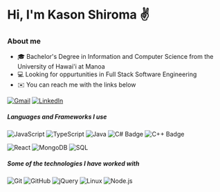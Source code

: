 # Hi, I'm Kason Shiroma ✌️

### About me
- 🎓 Bachelor's Degree in Information and Computer Science from the University of Hawai'i at Manoa
- 💻 Looking for oppurtunities in Full Stack Software Engineering
- ✉️ You can reach me with the links below

[![Gmail](https://img.shields.io/badge/-GMAIL-D14836?style=for-the-badge&logo=gmail&logoColor=white)](mailto:kasonkshiroma@gmail.com)
[![LinkedIn](https://img.shields.io/badge/-LINKEDIN-0077B5?style=for-the-badge&logo=linkedin&logoColor=white)](https://www.linkedin.com/in/kason-shiroma/)

##### Languages and Frameworks I use

![JavaScript](https://img.shields.io/badge/-JavaScript-000000?style=flat&logo=javascript)
![TypeScript](https://img.shields.io/badge/-TypeScript-000000?style=flat&logo=typescript)
![Java](https://img.shields.io/badge/-Java-000000?style=flat&logo=java)
![C# Badge](https://img.shields.io/badge/-CSharp-000000?style=flat&logo=csharp)
![C++ Badge](https://img.shields.io/badge/-CPlusPlus-000000?style=flat&logo=cplusplus)

![React](https://img.shields.io/badge/-React-000000?style=flat&logo=react)
![MongoDB](https://img.shields.io/badge/-MongoDB-000000?style=flat&logo=mongodb)
![SQL](https://img.shields.io/badge/-SQL-000000?style=flat&logo=sql)

##### Some of the technologies I have worked with

![Git](https://img.shields.io/badge/-Git-222222?style=flat&logo=git&logoColor=F05032)
![GitHub](https://img.shields.io/badge/-GitHub-222222?style=flat&logo=github&logoColor=181717)
![jQuery](https://img.shields.io/badge/-jQuery-222222?style=flat&logo=jQuery&logoColor=0769AD)
![Linux](https://img.shields.io/badge/-Linux-222222?style=flat&logo=linux&logoColor=FCC624)
![Node.js](https://img.shields.io/badge/-Node.js-222222?style=flat&logo=node.js&logoColor=339933)

<!--
**kasons/kasons** is a ✨ _special_ ✨ repository because its `README.md` (this file) appears on your GitHub profile.

Here are some ideas to get you started:

- 🔭 I’m currently working on ...
- 🌱 I’m currently learning ...
- 👯 I’m looking to collaborate on ...
- 🤔 I’m looking for help with ...
- 💬 Ask me about ...
- 📫 How to reach me: ...
- 😄 Pronouns: ...
- ⚡ Fun fact: ...
-->
